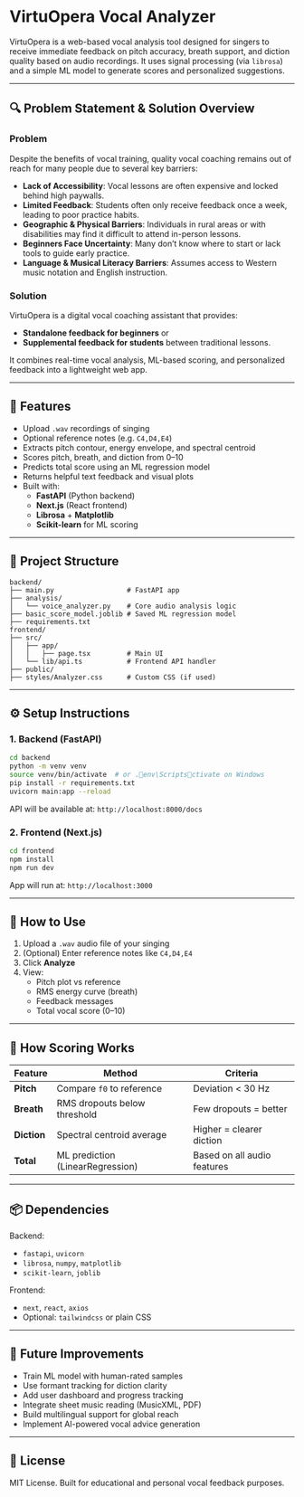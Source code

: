 
# VirtuOpera Vocal Analyzer

VirtuOpera is a web-based vocal analysis tool designed for singers to receive immediate feedback on pitch accuracy, breath support, and diction quality based on audio recordings. It uses signal processing (via `librosa`) and a simple ML model to generate scores and personalized suggestions.

---

## 🔍 Problem Statement & Solution Overview

### Problem

Despite the benefits of vocal training, quality vocal coaching remains out of reach for many people due to several key barriers:

- **Lack of Accessibility**: Vocal lessons are often expensive and locked behind high paywalls.
- **Limited Feedback**: Students often only receive feedback once a week, leading to poor practice habits.
- **Geographic & Physical Barriers**: Individuals in rural areas or with disabilities may find it difficult to attend in-person lessons.
- **Beginners Face Uncertainty**: Many don’t know where to start or lack tools to guide early practice.
- **Language & Musical Literacy Barriers**: Assumes access to Western music notation and English instruction.

### Solution

VirtuOpera is a digital vocal coaching assistant that provides:

- **Standalone feedback for beginners** or
- **Supplemental feedback for students** between traditional lessons.

It combines real-time vocal analysis, ML-based scoring, and personalized feedback into a lightweight web app.

---

## 🚀 Features

- Upload `.wav` recordings of singing
- Optional reference notes (e.g. `C4,D4,E4`)
- Extracts pitch contour, energy envelope, and spectral centroid
- Scores pitch, breath, and diction from 0–10
- Predicts total score using an ML regression model
- Returns helpful text feedback and visual plots
- Built with:
  - **FastAPI** (Python backend)
  - **Next.js** (React frontend)
  - **Librosa** + **Matplotlib**
  - **Scikit-learn** for ML scoring

---

## 📁 Project Structure

```
backend/
├── main.py                  # FastAPI app
├── analysis/
│   └── voice_analyzer.py    # Core audio analysis logic
├── basic_score_model.joblib # Saved ML regression model
├── requirements.txt
frontend/
├── src/
│   ├── app/
│   │   ├── page.tsx         # Main UI
│   └── lib/api.ts           # Frontend API handler
├── public/
├── styles/Analyzer.css      # Custom CSS (if used)
```

---

## ⚙️ Setup Instructions

### 1. Backend (FastAPI)

```bash
cd backend
python -m venv venv
source venv/bin/activate  # or .env\Scriptsctivate on Windows
pip install -r requirements.txt
uvicorn main:app --reload
```

API will be available at: `http://localhost:8000/docs`

### 2. Frontend (Next.js)

```bash
cd frontend
npm install
npm run dev
```

App will run at: `http://localhost:3000`

---

## 🧪 How to Use

1. Upload a `.wav` audio file of your singing
2. (Optional) Enter reference notes like `C4,D4,E4`
3. Click **Analyze**
4. View:
   - Pitch plot vs reference
   - RMS energy curve (breath)
   - Feedback messages
   - Total vocal score (0–10)

---

## 🧠 How Scoring Works

| Feature      | Method                        | Criteria                      |
|--------------|-------------------------------|-------------------------------|
| **Pitch**    | Compare `f0` to reference     | Deviation < 30 Hz             |
| **Breath**   | RMS dropouts below threshold  | Few dropouts = better         |
| **Diction**  | Spectral centroid average     | Higher = clearer diction      |
| **Total**    | ML prediction (LinearRegression) | Based on all audio features |

---

## 📦 Dependencies

Backend:
- `fastapi`, `uvicorn`
- `librosa`, `numpy`, `matplotlib`
- `scikit-learn`, `joblib`

Frontend:
- `next`, `react`, `axios`
- Optional: `tailwindcss` or plain CSS

---

## 🌱 Future Improvements

- Train ML model with human-rated samples
- Use formant tracking for diction clarity
- Add user dashboard and progress tracking
- Integrate sheet music reading (MusicXML, PDF)
- Build multilingual support for global reach
- Implement AI-powered vocal advice generation

---

## 📜 License

MIT License. Built for educational and personal vocal feedback purposes.

